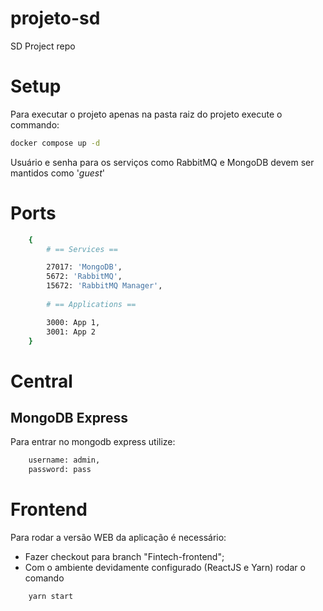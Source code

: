 # projeto-sd
SD Project repo

# Setup

Para executar o projeto apenas na pasta raiz do projeto execute o commando:

```bash
docker compose up -d
```

Usuário e senha para os serviços como RabbitMQ e MongoDB devem ser mantidos como '*guest*'

# Ports

```bash
    {
        # == Services ==

        27017: 'MongoDB',
        5672: 'RabbitMQ',
        15672: 'RabbitMQ Manager',
        
        # == Applications ==

        3000: App 1,
        3001: App 2
    }
```

# Central

## MongoDB Express

Para entrar no mongodb express utilize:

```bash
    username: admin,
    password: pass
```

# Frontend

Para rodar a versão WEB da aplicação é necessário:

* Fazer checkout para branch "Fintech-frontend";
* Com o ambiente devidamente configurado (ReactJS e Yarn) rodar o comando
  
```bash
    yarn start
```
  
